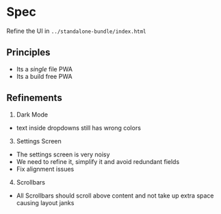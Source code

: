 # Spec

Refine the UI in `../standalone-bundle/index.html`

## Principles

- Its a _single_ file PWA
- Its a build free PWA

## Refinements

1. Dark Mode

- text inside dropdowns still has wrong colors

3. Settings Screen

- The settings screen is very noisy
- We need to refine it, simplify it and avoid redundant fields
- Fix alignment issues

4. Scrollbars

- All Scrollbars should scroll above content and not take up extra space causing
  layout janks

